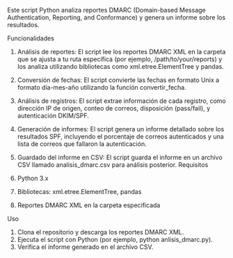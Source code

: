 Este script Python analiza reportes DMARC (Domain-based Message Authentication, Reporting, and Conformance) y genera un informe sobre los resultados.

Funcionalidades

1. Análisis de reportes: El script lee los reportes DMARC XML en la carpeta que se ajusta a tu ruta específica (por ejemplo, /path/to/your/reports) y los analiza utilizando bibliotecas como xml.etree.ElementTree y pandas.
2. Conversión de fechas: El script convierte las fechas en formato Unix a formato día-mes-año utilizando la función convertir_fecha.
3. Análisis de registros: El script extrae información de cada registro, como dirección IP de origen, conteo de correos, disposición (pass/fail), y autenticación DKIM/SPF.
4. Generación de informes: El script genera un informe detallado sobre los resultados SPF, incluyendo el porcentaje de correos autenticados y una lista de correos que fallaron la autenticación.
5. Guardado del informe en CSV: El script guarda el informe en un archivo CSV llamado analisis_dmarc.csv para análisis posterior.
Requisitos

1. Python 3.x
2. Bibliotecas: xml.etree.ElementTree, pandas
3. Reportes DMARC XML en la carpeta especificada

Uso
1. Clona el repositorio y descarga los reportes DMARC XML.
2. Ejecuta el script con Python (por ejemplo, python anlisis_dmarc.py).
3. Verifica el informe generado en el archivo CSV.

